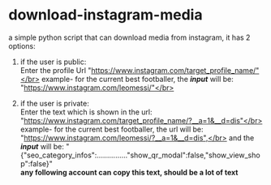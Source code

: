 # download-instagram-media
a simple python script that can download media from instagram, it has 2 options:</br>
1. if the user is public:</br>
  Enter the profile Url "https://www.instagram.com/target_profile_name/"</br>
  example- for the current best footballer, the ***input*** will be: "https://www.instagram.com/leomessi/"</br>
  
2. if the user is private:</br>
  Enter the text which is shown in the url: "https://www.instagram.com/target_profile_name/?__a=1&__d=dis"</br>
  example- for the current best footballer, the url will be: "https://www.instagram.com/leomessi/?__a=1&__d=dis",</br>
  and the ***input*** will be: "{"seo_category_infos":..............."show_qr_modal":false,"show_view_shop":false}"</br>
  **any following account can copy this text, should be a lot of text**
  

